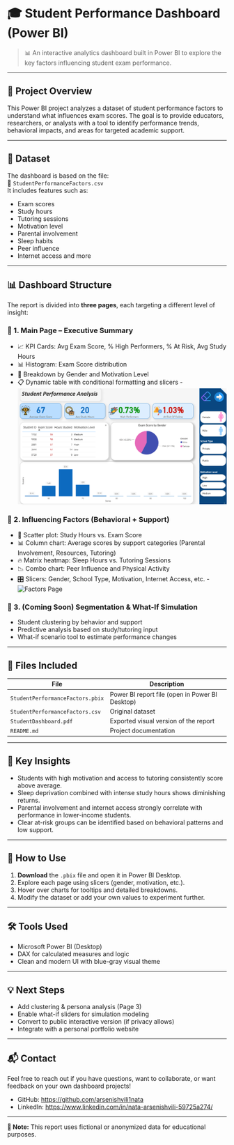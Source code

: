 # 🎓 Student Performance Dashboard (Power BI)

> 📊 An interactive analytics dashboard built in Power BI to explore the key factors influencing student exam performance.

---

## 📘 Project Overview

This Power BI project analyzes a dataset of student performance factors to understand what influences exam scores. The goal is to provide educators, researchers, or analysts with a tool to identify performance trends, behavioral impacts, and areas for targeted academic support.

---

## 🔎 Dataset

The dashboard is based on the file:  
📁 `StudentPerformanceFactors.csv`  
It includes features such as:
- Exam scores
- Study hours
- Tutoring sessions
- Motivation level
- Parental involvement
- Sleep habits
- Peer influence
- Internet access and more

---

## 📊 Dashboard Structure

The report is divided into **three pages**, each targeting a different level of insight:

### 🔹 1. Main Page – Executive Summary
- 📈 KPI Cards: Avg Exam Score, % High Performers, % At Risk, Avg Study Hours
- 📊 Histogram: Exam Score distribution
- 📘 Breakdown by Gender and Motivation Level
- 📋 Dynamic table with conditional formatting and slicers
-![Main Page](overview.png)


### 🔹 2. Influencing Factors (Behavioral + Support)
- 🧠 Scatter plot: Study Hours vs. Exam Score
- 📊 Column chart: Average scores by support categories (Parental Involvement, Resources, Tutoring)
- 🔥 Matrix heatmap: Sleep Hours vs. Tutoring Sessions
- 📉 Combo chart: Peer Influence and Physical Activity
- 🎛️ Slicers: Gender, School Type, Motivation, Internet Access, etc.
-![Factors Page](influencing-factors.png)

### 🔹 3. (Coming Soon) Segmentation & What-If Simulation
- Student clustering by behavior and support
- Predictive analysis based on study/tutoring input
- What-if scenario tool to estimate performance changes

---

## 📁 Files Included

| File | Description |
|------|-------------|
| `StudentPerformanceFactors.pbix` | Power BI report file (open in Power BI Desktop) |
| `StudentPerformanceFactors.csv` | Original dataset |
| `StudentDashboard.pdf` | Exported visual version of the report |
| `README.md` | Project documentation |

---

## 🧠 Key Insights

- Students with high motivation and access to tutoring consistently score above average.
- Sleep deprivation combined with intense study hours shows diminishing returns.
- Parental involvement and internet access strongly correlate with performance in lower-income students.
- Clear at-risk groups can be identified based on behavioral patterns and low support.

---

## 🚀 How to Use

1. **Download** the `.pbix` file and open it in Power BI Desktop.
2. Explore each page using slicers (gender, motivation, etc.).
3. Hover over charts for tooltips and detailed breakdowns.
4. Modify the dataset or add your own values to experiment further.

---

## 🛠️ Tools Used

- Microsoft Power BI (Desktop)
- DAX for calculated measures and logic
- Clean and modern UI with blue-gray visual theme

---

## 💡 Next Steps

- Add clustering & persona analysis (Page 3)
- Enable what-if sliders for simulation modeling
- Convert to public interactive version (if privacy allows)
- Integrate with a personal portfolio website

---

## 📬 Contact

Feel free to reach out if you have questions, want to collaborate, or want feedback on your own dashboard projects!

- GitHub: https://github.com/arsenishvili1nata
- LinkedIn: https://www.linkedin.com/in/nata-arsenishvili-59725a274/

---

**📌 Note:** This report uses fictional or anonymized data for educational purposes.

